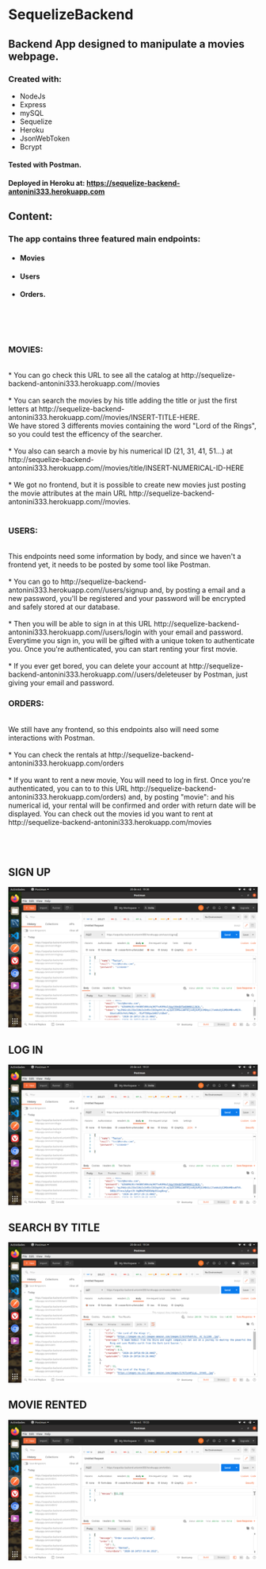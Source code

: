 # SequelizeBackend


## Backend App designed to manipulate a movies webpage. <br>

###  Created with:
* NodeJs 
* Express
* mySQL
* Sequelize 
* Heroku
* JsonWebToken
* Bcrypt

#### Tested with Postman.

#### Deployed in Heroku at: https://sequelize-backend-antonini333.herokuapp.com


## Content:

### The app contains three featured main endpoints: 
+ #### Movies
+ #### Users
+ #### Orders.
<br>
<br>
<br>

### MOVIES:
<br>
   * You can go check this URL to see all the catalog at http://sequelize-backend-antonini333.herokuapp.com//movies
   <br><br>
   * You can search the movies by his title adding the title or just the first letters at http://sequelize-backend-antonini333.herokuapp.com//movies/INSERT-TITLE-HERE.
   <br>We have stored 3 differents movies containing the word "Lord of the Rings", so you could test the efficency of the searcher.
   <br><br>
   * You also can search a movie by his numerical ID (21, 31, 41, 51...) at http://sequelize-backend-antonini333.herokuapp.com//movies/title/INSERT-NUMERICAL-ID-HERE
   <br><br>
   * We got no frontend, but it is possible to create new movies just posting the movie attributes at the main URL http://sequelize-backend-antonini333.herokuapp.com//movies.
         <br>
         <br>
   

### USERS:
<br>
         This endpoints need some information by body, and since we haven't a frontend yet, it needs to be posted by some tool like Postman.
         <br><br>
         * You can go to http://sequelize-backend-antonini333.herokuapp.com//users/signup and, by posting a email and a new password, you'll be registered and your password will be encrypted and safely stored at our database.
         <br> 
         <br>
         * Then you will be able to sign in at this URL http://sequelize-backend-antonini333.herokuapp.com//users/login with your email and password. Everytime you sign in, you will be gifted with a unique token to authenticate you. Once you're authenticated, you can start renting your first movie.
         <br> 
         <br>
         * If you ever get bored, you can delete your account at http://sequelize-backend-antonini333.herokuapp.com//users/deleteuser by Postman, just giving your email and password. 
         


### ORDERS:
<br>
     We still have any frontend, so this endpoints also will need some interactions with Postman.
      <br>  <br>
  * You can check the rentals at http://sequelize-backend-antonini333.herokuapp.com/orders
         <br><br>
 * If you want to rent a new movie, You will need to log in first. Once you're authenticated, you can to to this URL http://sequelize-backend-antonini333.herokuapp.com/orders) and, by posting "movie": and his numerical id, your rental will be confirmed and order with return date will be displayed.
 You can check out the movies id you want to rent at http://sequelize-backend-antonini333.herokuapp.com/movies <br><br><br><br>
 
 ## SIGN UP
 
 ![Screenshot](screenshots/signup.png) 
 
 ## LOG IN
 
  ![Screenshot](screenshots/login.png) 
  
  ## SEARCH BY TITLE
  
 ![Screenshot](screenshots/search.png) 
 
 ## MOVIE RENTED
 
![Screenshot](screenshots/order.png)  
